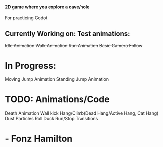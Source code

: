 #### 2D game where you explore a cave/hole

For practicing Godot

## Currently Working on: Test animations:
~~Idle Animation~~
~~Walk Animation~~
~~Run Animation~~
~~Basic Camera Follow~~

# In Progress:
Moving Jump Animation
Standing Jump Animation

# TODO: Animations/Code
Death Animation
Wall kick
Hang/Climb(Dead Hang/Active Hang, Cat Hang)
Dust Particles
Roll
Duck
Run/Stop Transitions

# - Fonz Hamilton
